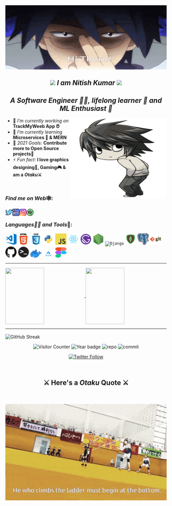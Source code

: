 <img align= "center" alt="Full Control Counter" src="https://github.com/krniya/krniya/blob/main/Assets/shiroe.gif" width="100%" height="200">

<div align="center">
<h2><img src="https://raw.githubusercontent.com/MartinHeinz/MartinHeinz/master/wave.gif" width="30px"> <i>I am Nitish Kumar </i><img src="https://media.giphy.com/media/WUlplcMpOCEmTGBtBW/giphy.gif" width="35"></h2>

<h2><i>A Software Engineer 👨‍💻, lifelong learner 🧠 and ML Enthusiast 🤖</i></h2>
</div>
<img align="right" alt="L for Light" src="https://github.com/krniya/krniya/blob/main/Assets/l.gif" width="300" height="250" />

- 🔭 *I’m currently working on* **TrackMyWeeb App ⏰**
- 🌱 *I’m currently learning* **Microservices 🦠 & MERN**
- 🥅 *2021 Goals:* **Contribute more to Open Source projects👐**
- ⚡ *Fun fact:* **I love graphics designing🎨, Gaming🎮 & am a *Otaku*⚔**

<br />

### *Find me on Web*🕸:

[<img align="left" alt="krniya_ | Twitter" width="22px" src="https://github.com/krniya/krniya/blob/main/Assets/twitter.png" />][twitter]
[<img align="left" alt="krniya | LinkedIn" width="22px" src="https://github.com/krniya/krniya/blob/main/Assets/linkedin.png" />][linkedin]
[<img align="left" alt="krniya | Instagram" width="22px" src="https://github.com/krniya/krniya/blob/main/Assets/insta.png" />][instagram]
[<img align="left" alt="krniya | Instagram" width="22px" src="https://github.com/krniya/krniya/blob/main/Assets/spotify.png" />][spotify]

<br />

### *Languages👨‍🏫 and Tools*🔧:

<code><img alt="Visual Studio Code" width="35px" src="https://raw.githubusercontent.com/github/explore/80688e429a7d4ef2fca1e82350fe8e3517d3494d/topics/visual-studio-code/visual-studio-code.png"></code>
<code><img alt="HTML5" width="35px" src="https://raw.githubusercontent.com/github/explore/80688e429a7d4ef2fca1e82350fe8e3517d3494d/topics/html/html.png" ></code>
<code><img alt="CSS3" width="35px" src="https://raw.githubusercontent.com/github/explore/80688e429a7d4ef2fca1e82350fe8e3517d3494d/topics/css/css.png" ></code>
<code><img alt="Python" width="35px" src="https://raw.githubusercontent.com/github/explore/80688e429a7d4ef2fca1e82350fe8e3517d3494d/topics/python/python.png" ></code>
<code><img alt="javascript" width="35px" src="https://raw.githubusercontent.com/github/explore/80688e429a7d4ef2fca1e82350fe8e3517d3494d/topics/javascript/javascript.png"></code>
<code><img alt="React" width="35px" src="https://raw.githubusercontent.com/github/explore/80688e429a7d4ef2fca1e82350fe8e3517d3494d/topics/react/react.png" ></code>
<code><img alt="Gatsby" width="35px" src="https://raw.githubusercontent.com/github/explore/e94815998e4e0713912fed477a1f346ec04c3da2/topics/gatsby/gatsby.png" ></code>
<code><img alt="Node.js" width="35px" src="https://raw.githubusercontent.com/github/explore/80688e429a7d4ef2fca1e82350fe8e3517d3494d/topics/nodejs/nodejs.png" ></code>
<code><img alt="Django" width="35px" src="https://avatars2.githubusercontent.com/u/27804?s=88&v=4"></code>
<code><img alt="MongoDB" width="35px" src="https://github.com/krniya/krniya/blob/main/Assets/mongodb.png" ></code>
<code><img alt="Postgres" width="35px" src="https://github.com/krniya/krniya/blob/main/Assets/postgresql.svg" ></code>
<code><img alt="Git" width="35px" src="https://raw.githubusercontent.com/github/explore/80688e429a7d4ef2fca1e82350fe8e3517d3494d/topics/git/git.png" ></code>
<code><img alt="GitHub" width="35px" src="https://raw.githubusercontent.com/github/explore/78df643247d429f6cc873026c0622819ad797942/topics/github/github.png" ></code>
<code><img alt="Terminal" width="35px" src="https://raw.githubusercontent.com/github/explore/80688e429a7d4ef2fca1e82350fe8e3517d3494d/topics/terminal/terminal.png" ></code>
<code><img alt="Docker" width="35px" src="https://github.com/krniya/krniya/blob/main/Assets/docker.png" ></code>
<code><img alt="Azure" width="35px" src="https://github.com/krniya/krniya/blob/main/Assets/azure1.png" ></code>
<code><img alt="Figma" width="35px" height="32px" src="https://github.com/krniya/krniya/blob/main/Assets/figma.svg" ></code>


<hr>

<a align="center">
<a href="https://github.com/anuraghazra/github-readme-stats" title="Go to Source">
  <img height=175 width=49% align="center" src="https://github-readme-stats.vercel.app/api?username=krniya&show_icons=true&hide_border=true" />
</a>
<a href="https://github.com/anuraghazra/github-readme-stats">
  <img height=175 width=49% align="center" src="https://github-readme-stats.vercel.app/api/top-langs/?username=krniya&langs_count=8&layout=compact&hide_border=true&hide=jupyter%20notebook,java,roff" />
</a>
  </a>
<hr>

<img align="center" height=175 width="100%" src="https://github-readme-streak-stats.herokuapp.com/?user=krniya&border=ffffff&ring=ed6161&fire=f03737" alt="GitHub Streak" />


<p align="center">
<img alt="Visitor Counter" src="https://visitor-badge.glitch.me/badge?page_id=krniya.krniya">
<img alt="Year badge" src="https://badges.pufler.dev/years/krniya">
<img alt="repo" src ="https://badges.pufler.dev/repos/krniya">
<img alt="commit" src="https://badges.pufler.dev/commits/monthly/krniya">
</p>
<p align="center">
<a href="https://twitter.com/krniya_"><img alt="Twitter Follow" src="https://img.shields.io/twitter/follow/krniya_?style=for-the-badge&color=09f&labelColor=black&logo=twitter&label=@krniya_"></a>
</p>

<br />

<h2 align='center'>⚔ Here's a <i>Otaku</i> Quote ⚔<h2>

<br />  
<img align= "center" alt="But You can fly higher!" src="https://github.com/krniya/krniya/blob/main/Assets/haikyuu.gif" width="100%" height="300">

[twitter]: https://www.twitter.com/krniya_/
[instagram]: https://instagram.com/krniya/
[linkedin]: https://www.linkedin.com/in/krniya/
[spotify]: https://open.spotify.com/user/q47rrprk3lt29n4gwydvqsd8z?si=Z5T7oO4iQLqK2oBzCTVjFg

